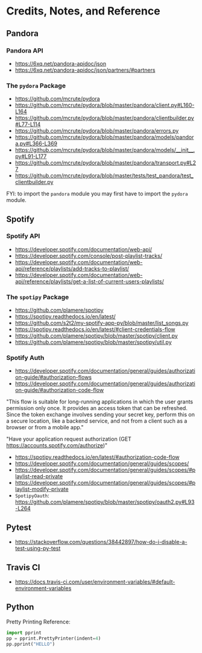 # Credits, Notes, and Reference

## Pandora

### Pandora API

  + https://6xq.net/pandora-apidoc/json
  + https://6xq.net/pandora-apidoc/json/partners/#partners

### The `pydora` Package

  + https://github.com/mcrute/pydora
  + https://github.com/mcrute/pydora/blob/master/pandora/client.py#L160-L164
  + https://github.com/mcrute/pydora/blob/master/pandora/clientbuilder.py#L77-L114
  + https://github.com/mcrute/pydora/blob/master/pandora/errors.py
  + https://github.com/mcrute/pydora/blob/master/pandora/models/pandora.py#L366-L369
  + https://github.com/mcrute/pydora/blob/master/pandora/models/__init__.py#L91-L177
  + https://github.com/mcrute/pydora/blob/master/pandora/transport.py#L27
  + https://github.com/mcrute/pydora/blob/master/tests/test_pandora/test_clientbuilder.py

FYI: to import the `pandora` module you may first have to import the `pydora` module.

## Spotify

### Spotify API

  + https://developer.spotify.com/documentation/web-api/
  + https://developer.spotify.com/console/post-playlist-tracks/
  + https://developer.spotify.com/documentation/web-api/reference/playlists/add-tracks-to-playlist/
  + https://developer.spotify.com/documentation/web-api/reference/playlists/get-a-list-of-current-users-playlists/

### The `spotipy` Package

  + https://github.com/plamere/spotipy
  + https://spotipy.readthedocs.io/en/latest/
  + https://github.com/s2t2/my-spotify-app-py/blob/master/list_songs.py
  + https://spotipy.readthedocs.io/en/latest/#client-credentials-flow
  + https://github.com/plamere/spotipy/blob/master/spotipy/client.py
  + https://github.com/plamere/spotipy/blob/master/spotipy/util.py

### Spotify Auth

  + https://developer.spotify.com/documentation/general/guides/authorization-guide/#authorization-flows
  + https://developer.spotify.com/documentation/general/guides/authorization-guide/#authorization-code-flow

"This flow is suitable for long-running applications in which the user grants permission only once. It provides an access token that can be refreshed. Since the token exchange involves sending your secret key, perform this on a secure location, like a backend service, and not from a client such as a browser or from a mobile app."

"Have your application request authorization (GET https://accounts.spotify.com/authorize)"

  + https://spotipy.readthedocs.io/en/latest/#authorization-code-flow
  + https://developer.spotify.com/documentation/general/guides/scopes/
  + https://developer.spotify.com/documentation/general/guides/scopes/#playlist-read-private
  + https://developer.spotify.com/documentation/general/guides/scopes/#playlist-modify-private
  + `SpotipyOauth`: https://github.com/plamere/spotipy/blob/master/spotipy/oauth2.py#L93-L264

## Pytest

  + https://stackoverflow.com/questions/38442897/how-do-i-disable-a-test-using-py-test

## Travis CI

  + https://docs.travis-ci.com/user/environment-variables/#default-environment-variables

## Python

Pretty Printing Reference:

```py
import pprint
pp = pprint.PrettyPrinter(indent=4)
pp.pprint("HELLO")
```
